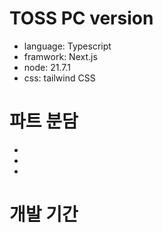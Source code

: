 # TOSS PC version

- language: Typescript
- framwork: Next.js
- node: 21.7.1
- css: tailwind CSS

# 파트 분담
- 
- 
- 

# 개발 기간
